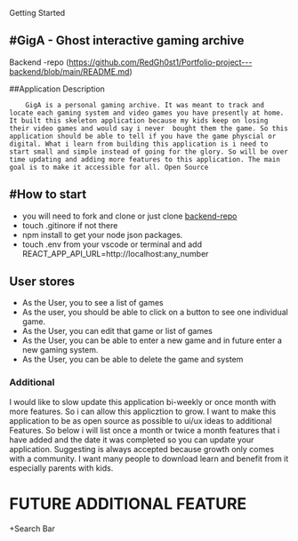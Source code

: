 Getting  Started

#GigA - Ghost interactive gaming archive
---

Backend -repo (https://github.com/RedGh0st1/Portfolio-project---backend/blob/main/README.md)

##Application Description 

        GigA is a personal gaming archive. It was meant to track and locate each gaming system and video games you have presently at home. It built this skeleton application because my kids keep on losing their video games and would say i never  bought them the game. So this application should be able to tell if you have the game physcial or digital. What i learn from building this application is i need to start small and simple instead of going for the glory. So will be over time updating and adding more features to this application. The main goal is to make it accessible for all. Open Source


#How to start 
---

+ you will need to fork and clone or just clone [backend-repo](https://github.com/RedGh0st1/Portfolio-project---backend/blob/main/README.md)
+ touch .gitinore if not there
+ npm install to get your node json packages.
+ touch .env from your vscode or terminal and add REACT_APP_API_URL=http://localhost:any_number


## User stores
+ As the User, you to see a list of games
+ As the user, you should be able to click on a button to see one individual game.
+ As the User, you can edit that game or list of games
+ As the User, you can be able to enter a new game and in future enter a new gaming system.
+ As the User, you can be able to delete the game and system



### Additional
I would like to slow update this application bi-weekly or once month with more features. So i can allow this applicztion to grow. I want to make this application to be as open source as possible to ui/ux ideas to additional Features. So below i will list once a month or twice a month features that i have added and the date it was completed so you can update your application. Suggesting is always accepted because growth only comes with a community. I want many  people to download learn and benefit from it especially parents with kids.




# FUTURE ADDITIONAL FEATURE
+Search Bar

